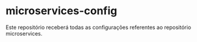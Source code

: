 # microservices-config
Este repositório receberá todas as configurações referentes ao repositório microservices.
